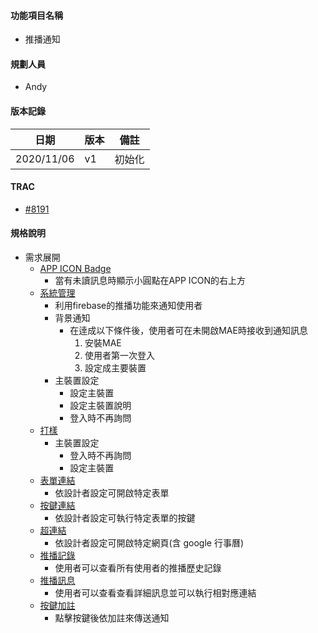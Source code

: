 #### <div id="notification">功能項目名稱</div>
  * 推播通知

#### <div id="user">規劃人員</div>
  * Andy

#### <div id="version">版本記錄</div>
  |日期|版本|備註|
  |---|---|---|
  |2020/11/06|v1|初始化|

#### <div id="trac">TRAC</div>
  * [#8191](http://trac.uneec.com/trac/neco/ticket/8191)

#### <div id="specification">規格說明</div>
  * 需求展開
    * [APP ICON Badge](notification_icon.md)
      * 當有未讀訊息時顯示小圓點在APP ICON的右上方
    * [系統管理](notification_system.md)
      * 利用firebase的推播功能來通知使用者
      * 背景通知
        * 在逹成以下條件後，使用者可在未開啟MAE時接收到通知訊息
          1. 安裝MAE
          2. 使用者第一次登入
          3. 設定成主要裝置
      * 主裝置設定
        * 設定主裝置
        * 設定主裝置說明
        * 登入時不再詢問
    * [打樣](notification_prototyping.md)
      * 主裝置設定
        * 登入時不再詢問
        * 設定主裝置
    * [表單連結](notification_formlink.md)
      * 依設計者設定可開啟特定表單
    * [按鍵連結](notification_buttonlink.md)
      * 依設計者設定可執行特定表單的按鍵
    * [超連結](notification_hyperlink.md)
      * 依設計者設定可開啟特定網頁(含 google 行事曆)
    * [推播記錄](notification_record.md)
      * 使用者可以查看所有使用者的推播歷史記錄
    * [推播訊息](notification_message.md)
      * 使用者可以查看查看詳細訊息並可以執行相對應連結
    * [按鍵加註](notification_buttonlink.md)
      * 點擊按鍵後依加註來傳送通知

